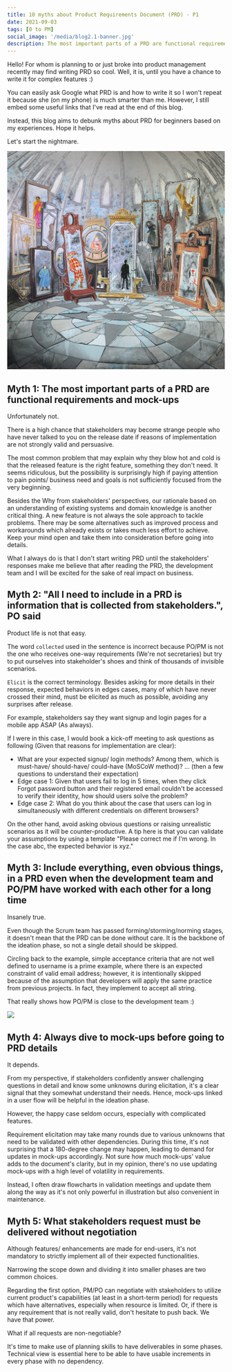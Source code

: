 ```yaml
---
title: 10 myths about Product Requirements Document (PRD) - P1
date: 2021-09-03
tags: [0 to PM]
social_image: '/media/blog2.1-banner.jpg'
description: The most important parts of a PRD are functional requirements and mock-ups? Always dive to mock-ups before going to PRD details? What stakeholders request must be delivered without negotiation? 
---
```


Hello! 
For whom is planning to or just broke into product management recently may find writing PRD so cool. Well, it is, until you have a chance to write it for complex features :) 

You can easily ask Google what PRD is and how to write it so I won't repeat it because she (on my phone) is much smarter than me. However, I still embed some useful links that I've read at the end of this blog. 

Instead, this blog aims to debunk myths about PRD for beginners based on my experiences. Hope it helps.

Let's start the nightmare. 

![blog2.1-banner](/media/blog2.1-banner.jpg)

## Myth 1: The most important parts of a PRD are functional requirements and mock-ups

Unfortunately not. 

There is a high chance that stakeholders may become strange people who have never talked to you on the release date if reasons of implementation are not strongly valid and persuasive. 

The most common problem that may explain why they blow hot and cold is that the released feature is the right feature, something they don't need. It seems ridiculous, but the possibility is surprisingly high if paying attention to pain points/ business need and goals is not sufficiently focused from the very beginning. 

Besides the Why from stakeholders' perspectives, our rationale based on an understanding of existing systems and domain knowledge is another critical thing. A new feature is not always the sole approach to tackle problems. There may be some alternatives such as improved process and workarounds which already exists or takes much less effort to achieve. Keep your mind open and take them into consideration before going into details. 

What I always do is that I don't start writing PRD until the stakeholders' responses make me believe that after reading the PRD, the development team and I will be excited for the sake of real impact on business. 

## Myth 2: "All I need to include in a PRD is information that is collected from stakeholders.", PO said

Product life is not that easy.

The word `collected` used in the sentence is incorrect because PO/PM is not the one who receives one-way requirements (We're not secretaries) but try to put ourselves into stakeholder's shoes and think of thousands of invisible scenarios. 

`Elicit` is the correct terminology. Besides asking for more details in their response, expected behaviors in edges cases, many of which have never crossed their mind, must be elicited as much as possible, avoiding any surprises after release. 

For example, stakeholders say they want signup and login pages for a mobile app ASAP (As always).

If I were in this case, I would book a kick-off meeting to ask questions as following (Given that reasons for implementation are clear): 
- What are your expected signup/ login methods? Among them, which is must-have/ should-have/ could-have (MoSCoW method)? 
... (then a few questions to understand their expectation)
- Edge case 1: Given that users fail to log in 5 times, when they click Forgot password button and their registered email couldn't be accessed to verify their identity, how should users solve the problem? 
- Edge case 2: What do you think about the case that users can log in simultaneously with different credentials on different browsers? 

On the other hand, avoid asking obvious questions or raising unrealistic scenarios as it will be counter-productive. A tip here is that you can validate your assumptions by using a template "Please correct me if I'm wrong. In the case abc, the expected behavior is xyz."  

## Myth 3: Include everything, even obvious things, in a PRD even when the development team and PO/PM have worked with each other for a long time

Insanely true. 

Even though the Scrum team has passed forming/storming/norming stages, it doesn't mean that the PRD can be done without care. It is the backbone of the ideation phase, so not a single detail should be skipped.

Circling back to the example, simple acceptance criteria that are not well defined to username is a prime example, where there is an expected constraint of valid email address; however, it is intentionally skipped because of the assumption that developers will apply the same practice from previous projects. In fact, they implement to accept all string. 

That really shows how PO/PM is close to the development team :) 

![](https://media.giphy.com/media/R2m2NzVxQ3pbG/giphy.gif?cid=ecf05e47j0wrnip7ca8h31m8c3h2ri1k45sk3726lrfqn7w6&rid=giphy.gif&ct=g)

## Myth 4: Always dive to mock-ups before going to PRD details

It depends. 

From my perspective, if stakeholders confidently answer challenging questions in detail and know some unknowns during elicitation, it's a clear signal that they somewhat understand their needs. Hence, mock-ups linked in a user flow will be helpful in the ideation phase. 

However, the happy case seldom occurs, especially with complicated features. 

Requirement elicitation may take many rounds due to various unknowns that need to be validated with other dependencies. During this time, it's not surprising that a 180-degree change may happen, leading to demand for updates in mock-ups accordingly. Not sure how much mock-ups' value adds to the document's clarity, but in my opinion, there's no use updating mock-ups with a high level of volatility in requirements.

Instead, I often draw flowcharts in validation meetings and update them along the way as it's not only powerful in illustration but also convenient in maintenance.

## Myth 5: What stakeholders request must be delivered without negotiation

Although features/ enhancements are made for end-users, it's not mandatory to strictly implement all of their expected functionalities. 

Narrowing the scope down and dividing it into smaller phases are two common choices.

Regarding the first option, PM/PO can negotiate with stakeholders to utilize current product's capabilities (at least in a short-term period) for requests which have alternatives, especially when resource is limited. Or, if there is any requirement that is not really valid, don't hesitate to push back. We have that power. 

What if all requests are non-negotiable? 

It's time to make use of planning skills to have deliverables in some phases. Technical view is essential here to be able to have usable increments in every phase with no dependency. 